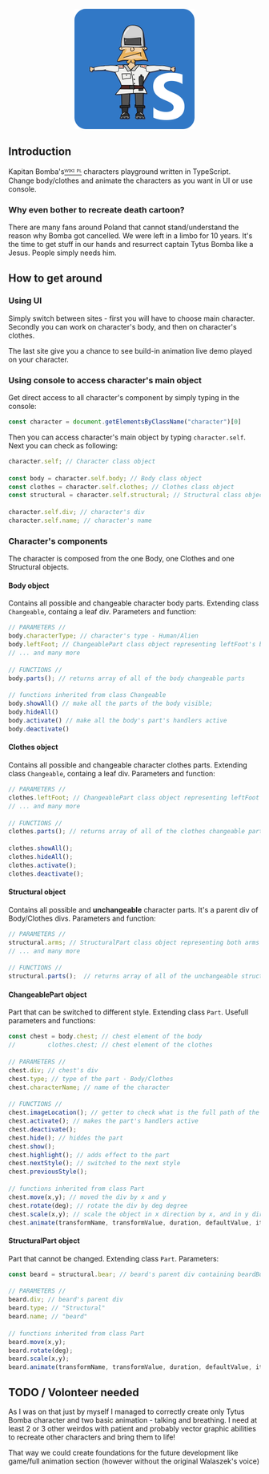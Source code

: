 <span align="center">
  
  ![TytuScript](img/TytuScript_logo_small.png)

</span>

## Introduction
Kapitan Bomba's[ᵂᴵᴷᴵ ᴾᴸ](https://pl.wikipedia.org/wiki/Kapitan_Bomba) characters playground written in TypeScript. <br>
Change body/clothes and animate the characters as you want in UI or use console. 

### Why even bother to recreate death cartoon? 
There are many fans around Poland that cannot stand/understand the reason why Bomba got cancelled. We were left in a limbo for 10 years.
It's the time to get stuff in our hands and resurrect captain Tytus Bomba like a Jesus. People simply needs him.  

## How to get around
### Using UI
Simply switch between sites - first you will have to choose main character.
Secondly you can work on character's body, and then on character's clothes. 

The last site give you a chance to see build-in animation live demo played on your character. 

### Using console to access character's main object
Get direct access to all character's component by simply typing in the console:

````javascript
const character = document.getElementsByClassName("character")[0]
````
Then you can access character's main object by typing `character.self`. Next you can check as following:
````typescript
character.self; // Character class object

const body = character.self.body; // Body class object
const clothes = character.self.clothes; // Clothes class object
const structural = character.self.structural; // Structural class object

character.self.div; // character's div
character.self.name; // character's name
````

### Character's components
The character is composed from the one Body, one Clothes and one Structural objects.
#### Body object
Contains all possible and changeable character body parts. Extending class `Changeable`, containg a leaf div. Parameters and function:
````typescript
// PARAMETERS //
body.characterType; // character's type - Human/Alien
body.leftFoot; // ChangeablePart class object representing leftFoot's body div
// ... and many more 

// FUNCTIONS //
body.parts(); // returns array of all of the body changeable parts

// functions inherited from class Changeable
body.showAll() // make all the parts of the body visible;
body.hideAll()
body.activate() // make all the body's part's handlers active
body.deactivate()
````
#### Clothes object
Contains all possible and changeable character clothes parts. Extending class `Changeable`, containg a leaf div. Parameters and function:
````typescript
// PARAMETERS //
clothes.leftFoot; // ChangeablePart class object representing leftFoot's clothes div
// ... and many more 

// FUNCTIONS //
clothes.parts(); // returns array of all of the clothes changeable parts

clothes.showAll();
clothes.hideAll();
clothes.activate();
clothes.deactivate();
````

#### Structural object
Contains all possible and **unchangeable** character parts. It's a parent div of Body/Clothes divs. Parameters and function:
````typescript
// PARAMETERS // 
structural.arms; // StructuralPart class object representing both arms' div
// ... and many more 

// FUNCTIONS //
structural.parts();  // returns array of all of the unchangeable structural parts
````

#### ChangeablePart object
Part that can be switched to different style. Extending class `Part`. Usefull parameters and functions:
````typescript
const chest = body.chest; // chest element of the body
//         clothes.chest; // chest element of the clothes

// PARAMETERS //
chest.div; // chest's div
chest.type; // type of the part - Body/Clothes
chest.characterName; // name of the character

// FUNCTIONS //
chest.imageLocation(); // getter to check what is the full path of the currently shown chest image
chest.activate(); // makes the part's handlers active
chest.deactivate();
chest.hide(); // hiddes the part
chest.show(); 
chest.highlight(); // adds effect to the part
chest.nextStyle(); // switched to the next style
chest.previousStyle();

// functions inherited from class Part
chest.move(x,y); // moved the div by x and y 
chest.rotate(deg); // rotate the div by deg degree
chest.scale(x,y); // scale the object in x direction by x, and in y direction by y
chest.animate(transformName, transformValue, duration, defaultValue, iteration); // animate 
````

#### StructuralPart object 
Part that cannot be changed. Extending class `Part`. Parameters:
````typescript
const beard = structural.bear; // beard's parent div containing beardBody and beardClothes divs

// PARAMETERS //
beard.div; // beard's parent div
beard.type; // "Structural"
beard.name; // "beard"

// functions inherited from class Part
beard.move(x,y); 
beard.rotate(deg); 
beard.scale(x,y);
beard.animate(transformName, transformValue, duration, defaultValue, iteration);
````
## TODO / Volonteer needed
As I was on that just by myself I managed to correctly create only Tytus Bomba character and two basic animation - talking and breathing. 
I need at least 2 or 3 other weirdos with patient and probably vector graphic abilities to recreate other characters and bring them to life! 

That way we could create foundations for the future development like game/full animation section (however without the original Walaszek's voice)  

